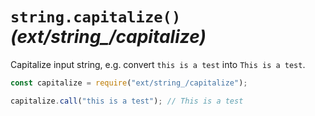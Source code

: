 # `string.capitalize()` _(ext/string\_/capitalize)_

Capitalize input string, e.g. convert `this is a test` into `This is a test`.

```javascript
const capitalize = require("ext/string_/capitalize");

capitalize.call("this is a test"); // This is a test
```
